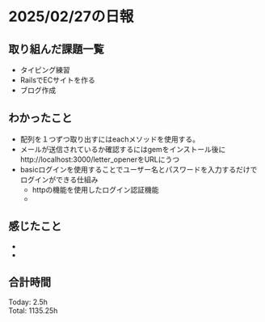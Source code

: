 # 2025/02/27の日報
## 取り組んだ課題一覧
* タイピング練習
*  RailsでECサイトを作る
*  ブログ作成
## わかったこと
* 配列を１つずつ取り出すにはeachメソッドを使用する。
* メールが送信されているか確認するにはgemをインストール後にhttp://localhost:3000/letter_openerをURLにうつ
* basicログインを使用することでユーザー名とパスワードを入力するだけでログインができる仕組み
  *  httpの機能を使用したログイン認証機能
  *   
## 感じたこと
* 
* 
## 合計時間 
Today: 2.5h<br>
Total: 1135.25h
